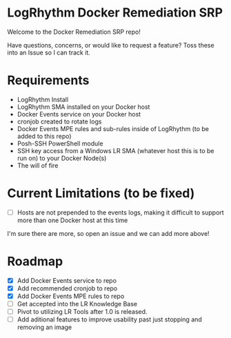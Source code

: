 # LogRhythm Docker Remediation SRP

Welcome to the Docker Remediation SRP repo!

Have questions, concerns, or would like to request a feature? Toss these into an Issue so I can track it.

# Requirements

- LogRhythm Install
- LogRhythm SMA installed on your Docker host
- Docker Events service on your Docker host
- cronjob created to rotate logs
- Docker Events MPE rules and sub-rules inside of LogRhythm (to be added to this repo)
- Posh-SSH PowerShell module
- SSH key access from a Windows LR SMA (whatever host this is to be run on) to your Docker Node(s)
- The will of fire

# Current Limitations (to be fixed)

- [ ] Hosts are not prepended to the events logs, making it difficult to support more than one Docker host at this time

I'm sure there are more, so open an issue and we can add more above!

# Roadmap

- [x] Add Docker Events service to repo
- [x] Add recommended cronjob to repo
- [x] Add Docker Events MPE rules to repo
- [ ] Get accepted into the LR Knowledge Base
- [ ] Pivot to utilizing LR Tools after 1.0 is released.
- [ ] Add aditional features to improve usability past just stopping and removing an image